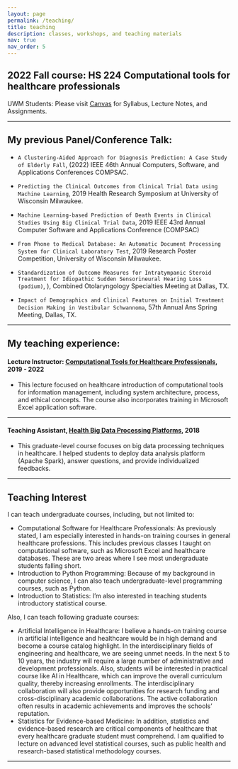 ```yaml
---
layout: page
permalink: /teaching/
title: teaching
description: classes, workshops, and teaching materials
nav: true
nav_order: 5
---
```


## 2022 Fall course: HS 224 Computational tools for healthcare professionals

UWM Students: Please visit [Canvas](https://uwm.edu/canvas/) for Syllabus, Lecture Notes, and Assignments.

---
## My previous Panel/Conference Talk:

- `A Clustering-Aided Approach for Diagnosis Prediction: A Case Study of Elderly Fall`, (2022) IEEE 46th Annual Computers, Software, and Applications Conferences COMPSAC.

- `Predicting the Clinical Outcomes from Clinical Trial Data using Machine Learning`, 2019 Health Research Symposium at University of Wisconsin Milwaukee.


- `Machine Learning-based Prediction of Death Events in Clinical Studies Using Big Clinical Trial Data`, 2019 IEEE 43rd Annual Computer Software and Applications Conference (COMPSAC)

- `From Phone to Medical Database: An Automatic Document Processing System for Clinical Laboratory Test`, 2019 Research Poster Competition, University of Wisconsin Milwaukee.

- `Standardization of Outcome Measures for Intratympanic Steroid Treatment for Idiopathic Sudden Sensorineural Hearing Loss (podium)`, ), Combined Otolaryngology Specialties Meeting at Dallas, TX.

- `Impact of Demographics and Clinical Features on Initial Treatment Decision Making in Vestibular Schwannoma`, 57th Annual Ans Spring Meeting, Dallas, TX.

---

## My teaching experience:

#### Lecture Instructor: [Computational Tools for Healthcare Professionals](https://catalog.uwm.edu/search/?search=HS+224), 2019 - 2022 
  
- This lecture focused on healthcare introduction of computational tools for information management, including system architecture, process, and ethical concepts. The course also incorporates training in Microsoft Excel application software.

---

#### Teaching Assistant, [Health Big Data Processing Platforms](https://catalog.uwm.edu/search/?search=HCA+745), 2018
- This graduate-level course focuses on big data processing techniques in healthcare. I helped students to deploy data analysis platform (Apache Spark), answer questions, and provide individualized feedbacks.


---


## Teaching Interest
I can teach undergraduate courses, including, but not limited to:

- Computational Software for Healthcare Professionals: As previously stated, I am especially interested in hands-on training courses in general healthcare professions. This includes previous classes I taught on computational software, such as Microsoft Excel and healthcare databases. These are two areas where I see most undergraduate students falling short.
- Introduction to Python Programming: Because of my background in computer science, I can also teach undergraduate-level programming courses, such as Python.
- Introduction to Statistics: I’m also interested in teaching students introductory statistical course.
  
Also, I can teach following graduate courses:
- Artificial Intelligence in Healthcare: I believe a hands-on training course in artificial intelligence and healthcare would be in high demand and become a course catalog highlight. In the interdisciplinary fields of engineering and healthcare, we are seeing unmet needs. In the next 5 to 10 years, the industry will require a large number of administrative and development professionals. Also, students will be interested in practical course like AI in Healthcare, which can improve the overall curriculum quality, thereby increasing enrollments. The interdisciplinary collaboration will also provide opportunities for research funding and cross-disciplinary academic collaborations. The active collaboration often results in academic achievements and improves the schools’ reputation.
- Statistics for Evidence-based Medicine: In addition, statistics and evidence-based research are critical components of healthcare that every healthcare graduate student must comprehend. I am qualified to lecture on advanced level statistical courses, such as public health and research-based statistical methodology courses.

---